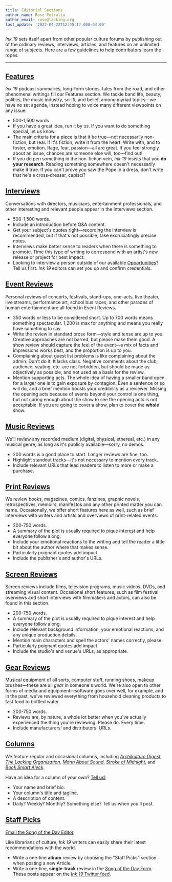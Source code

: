 ```yaml
---
title: Editorial Sections
author_name: Rose Petralia
author_email: rose@lacking.org
last_update: '2022-04-22T12:45:17.000-04:00'
---
```

_Ink 19_ sets itself apart from other popular culture forums by publishing out of the ordinary reviews, interviews, articles, and features on an unlimited range of subjects. Here are a few guidelines to help contributors learn the ropes.

---

## [Features](https://ink19.com/archives/magazine/features)

_Ink 19_ podcast summaries, long-form stories, tales from the road, and other phenomenal writings fill our Features section. We tackle band life, beauty, politics, the music industry, sci-fi, and belief, among myriad topics&mdash;we have no set agenda, instead hoping to voice many different viewpoints on any issue. 

- 500-1,500 words
- If you have a great idea, run it by us. If you want to do something special, let us know.
- The main criteria for a piece is that it be true&mdash;not necessarily non-fiction, but real. If it's fiction, write it from the heart. Write with, and to foster, emotion. Rage, fear, passion&mdash;all are great. If you feel strongly about an issue, chances are someone else will, too&mdash;find out!
- If you do pen something in the non-fiction vein, _Ink 19_ insists that you __do your research__. Reading something somewhere doesn't necessarily make it true. If you can't prove you saw the Pope in a dress, don't write that he's a cross-dresser, capisci?

## [Interviews](https://ink19.com/archives/magazine/interviews)

Conversations with directors, musicians, entertainment professionals, and other interesting and relevant people appear in the Interviews section.

- 500-1,500 words.
- Include an introduction before Q&A content.
- Get your subject's quotes right&mdash;recording the interview is recommended, but if that's not possible, take excruciatingly precise notes.
- Interviews make better sense to readers when there is something to promote. Time this type of writing to correspond with an artist's new release or project for best impact.
- Looking to interview a person outside of our available [Opportunities](https://staff.ink19.com/opportunities/)? Tell us first. _Ink 19_ editors can set you up and confirm credentials.

## [Event Reviews](https://ink19.com/archives/magazine/event-reviews)

Personal reviews of concerts, festivals, stand-ups, one-acts, live theater, live streams, performance art, school bus races, and other parades of human entertainment are all found in Event Reviews.

- 350 words or less to be considered short. Up to 700 words means something spectacular.  1,200 is max for anything and means you really have something to say. 
- Write the review in standard prose form&mdash;style and tense are up to you. Creative approaches are not barred, but please make them good. A show review should capture the feel of the event&mdash;a mix of facts and impressions works best, and the proportion is up to you. 
- Complaining about guest list problems is like complaining about the admin. Don't do it. It lacks class. Negative comments about the club, audience, seating, etc. are not forbidden, but should be made as objectively as possible, and not used as a basis for the review.
- Mention supporting acts. The whole idea of having a smaller band open for a larger one is to gain exposure by contagion. Even a sentence or so will do, and a brief mention boosts your credibility as a reviewer. Missing the opening acts because of events beyond your control is one thing, but not caring enough about the show to see the opening acts is not acceptable. If you are going to cover a show, plan to cover the __whole__ show.

## [Music Reviews](https://ink19.com/archives/magazine/music-reviews)

We'll review any recorded medium (digital, physical, ethereal, etc.) in any musical genre, as long as it's publicly available&mdash;sorry, no demos. 

- 200 words is a good place to start. Longer reviews are fine, too.
- Highlight standout tracks&mdash;it's not necessary to mention every track.
- Include relevant URLs that lead readers to listen to more or make a purchase.

## [Print Reviews](https://ink19.com/archives/magazine/print-reviews)

We review books, magazines, comics, fanzines, graphic novels, retrospectives, memoirs, manifestos and any other printed matter you can name. Occasionally, we offer short features here as well, such as brief interviews with writers and artists and overviews of print-related events.

- 200-750 words.
- A summary of the plot is usually required to pique interest and help everyone follow along. 
- Include your emotional reactions to the writing and tell the reader a little bit about the author where that makes sense.
- Particularly poignant quotes add impact.
- Include the publisher's and author's URLs.

## [Screen Reviews](https://ink19.com/archives/magazine/screen-reviews)

Screen reviews include films, television programs, music videos, DVDs, and streaming visual content. Occasional short features, such as film festival overviews and short interviews with filmmakers and actors, can also be found in this section.

- 200-750 words.
- A summary of the plot is usually required to pique interest and help everyone follow along. 
- Include relevant background information, your emotional reactions, and any unique production details.
- Mention main characters and spell the actors' names correctly, please.
- Particularly poignant quotes add impact.
- Include the studio's and venue's URLs, as appropriate.


## [Gear Reviews](https://ink19.com/archives/magazine/gear-reviews)

Musical equipment of all sorts, computer stuff, running shoes, makeup brushes&mdash;these are all _gear_ in someone's world. We're also open to other forms of media and equipment&mdash;software goes over well, for example, and in the past, we've reviewed everything from household cleaning products to fast food to bottled water.

- 200-750 words.
- Reviews are, by nature, a whole lot better when you've actually experienced the thing you're reviewing. Please do. Every time.
- Include manufacturers' and distributors' URLs.

## [Columns](https://ink19.com/archives/columns)

We feature regular and occasional columns, including [_Archikulture Digest_](https://ink19.com/archives/columns/archikulture-digest), [_The Lacking Organization_](https://ink19.com/archives/columns/tlo), [_Mann About Sound_](https://ink19.com/archives/columns/mann-about-sound), [_Stroke of Midnight_](https://ink19.com/archives/columns/strokeofmidnight), and [_Book Smart Aleck_](https://ink19.com/archives/columns/book-smart-aleck). 

Have an idea for a column of your own? [Tell us!](mailto:publisher@ink19.com)

- Your name and brief bio.
- Your column's title and tagline.
- A description of content.
- Daily? Weekly? Monthly? Something else? Tell us when you'll post.

## [Staff Picks](https://ink19.com/archives/magazine/staff-picks)

[Email the Song of the Day Editor](mailto:phil@ink19.com)

Like librarians of culture, _Ink 19_ writers can easily share their latest recommendations with the world.

- Write a one-line __album__ review by choosing the "Staff Picks" section when posting a new Article.
- Write a one-line, __single-track__ review in the [Song of the Day Form](https://docs.google.com/forms/d/1c4DjvXix2BxVq4XkfDLIdGN5v0CPZT9uiCZoLscLnd4/viewform?ts=6085ce77&fbclid=IwAR1HhPfAgLmJ3j4XM94YN5vi2TF8hStZIllRCMRxJRBul7gKLG839L_ig2U&edit_requested=true). These posts appear on the [_Ink 19_ Twitter feed](https://twitter.com/ink19mag).

&nbsp;
